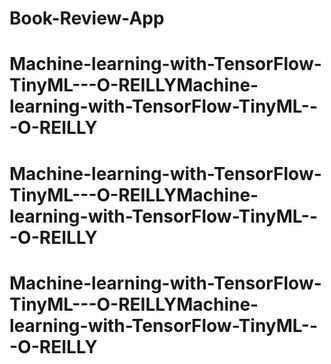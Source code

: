 # Book-Review-App
# Machine-learning-with-TensorFlow-TinyML---O-REILLYMachine-learning-with-TensorFlow-TinyML---O-REILLY
# Machine-learning-with-TensorFlow-TinyML---O-REILLYMachine-learning-with-TensorFlow-TinyML---O-REILLY
# Machine-learning-with-TensorFlow-TinyML---O-REILLYMachine-learning-with-TensorFlow-TinyML---O-REILLY
